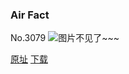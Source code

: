 ### Air Fact
No.3079
![图片不见了~~~](https://imgs.xkcd.com/comics/air_fact.png)

[原址](https://xkcd.com//3079) [下载](https://imgs.xkcd.com/comics/air_fact.png)

